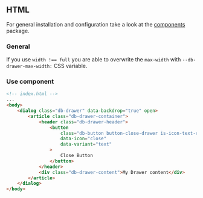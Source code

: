 ## HTML

For general installation and configuration take a look at the [components](https://www.npmjs.com/package/@db-ui/components) package.

### General

If you use `width !== full` you are able to overwrite the `max-width` with `--db-drawer-max-width:` CSS variable.

### Use component

```html index.html
<!-- index.html -->
...
<body>
	<dialog class="db-drawer" data-backdrop="true" open>
		<article class="db-drawer-container">
			<header class="db-drawer-header">
				<button
					class="db-button button-close-drawer is-icon-text-replace"
					data-icon="close"
					data-variant="text"
				>
					Close Button
				</button>
			</header>
			<div class="db-drawer-content">My Drawer content</div>
		</article>
	</dialog>
</body>
```
